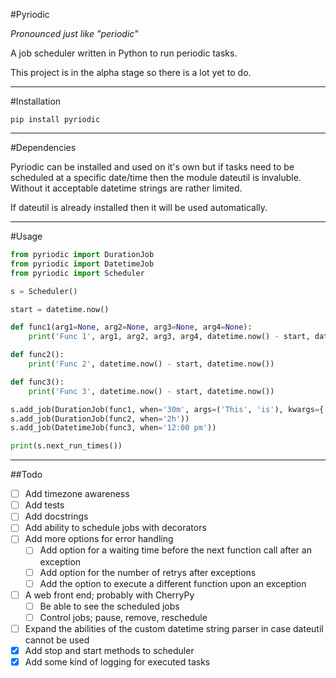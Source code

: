 #Pyriodic

_Pronounced just like "periodic"_

A job scheduler written in Python to run periodic tasks.

This project is in the alpha stage so there is a lot yet to do.

---

#Installation

```
pip install pyriodic
```

---

#Dependencies

Pyriodic can be installed and used on it's own but if tasks need to be scheduled at a specific date/time then the module dateutil is invaluble. Without it acceptable datetime strings are rather limited.

If dateutil is already installed then it will be used automatically.

---

#Usage

```python
from pyriodic import DurationJob
from pyriodic import DatetimeJob
from pyriodic import Scheduler

s = Scheduler()

start = datetime.now()

def func1(arg1=None, arg2=None, arg3=None, arg4=None):
	print('Func 1', arg1, arg2, arg3, arg4, datetime.now() - start, datetime.now())

def func2():
	print('Func 2', datetime.now() - start, datetime.now())

def func3():
	print('Func 3', datetime.now() - start, datetime.now())

s.add_job(DurationJob(func1, when='30m', args=('This', 'is'), kwargs={'arg3': 'the', 'arg4': 'first function'}, name='MyJob'))
s.add_job(DurationJob(func2, when='2h'))
s.add_job(DatetimeJob(func3, when='12:00 pm'))

print(s.next_run_times())
```


---

##Todo

- [ ] Add timezone awareness
- [ ] Add tests
- [ ] Add docstrings
- [ ] Add ability to schedule jobs with decorators
- [ ] Add more options for error handling
  - [ ] Add option for a waiting time before the next function call after an exception
  - [ ] Add option for the number of retrys after exceptions
  - [ ] Add the option to execute a different function upon an exception
- [ ] A web front end; probably with CherryPy
  - [ ] Be able to see the scheduled jobs
  - [ ] Control jobs; pause, remove, reschedule
- [ ] Expand the abilities of the custom datetime string parser in case dateutil cannot be used
- [x] Add stop and start methods to scheduler
- [x] Add some kind of logging for executed tasks